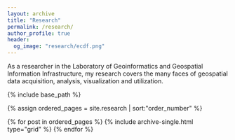 ```yaml
---
layout: archive
title: "Research"
permalink: /research/
author_profile: true
header:
  og_image: "research/ecdf.png"
---
```


As a researcher in the Laboratory of Geoinformatics and Geospatial Information Infrastructure, my research 
covers the many faces of geospatial data acquisition, analysis, visualization and utilization. 

<nbsp>

{% include base_path %}

{% assign ordered_pages = site.research | sort:"order_number" %}

{% for post in ordered_pages %}
  {% include archive-single.html type="grid" %}
{% endfor %}
